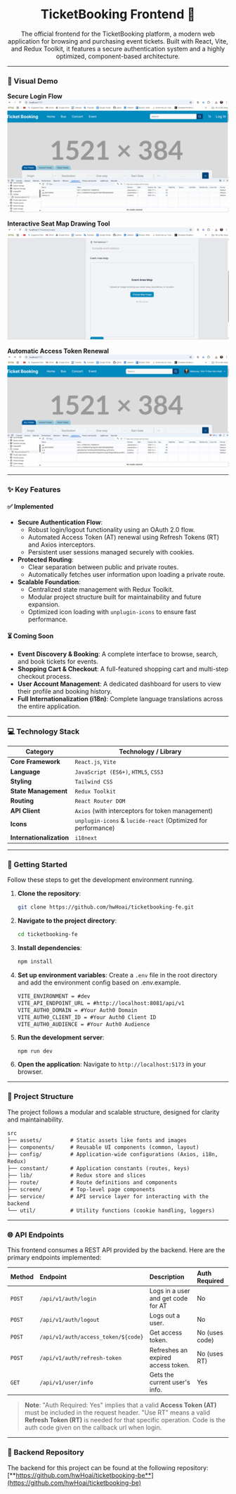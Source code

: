 <div align="center">
  <h1 align="center">TicketBooking Frontend 🚀</h1>
  <p align="center">
    The official frontend for the TicketBooking platform, a modern web application for browsing and purchasing event tickets. Built with React, Vite, and Redux Toolkit, it features a secure authentication system and a highly optimized, component-based architecture.
  </p>
</div>

---

### 📸 Visual Demo

**Secure Login Flow**
![Login Demo](./docs/demo/login.gif)

**Interactive Seat Map Drawing Tool**
![Draw event's map Demo](./docs/demo/drawtool.gif)

**Automatic Access Token Renewal**
![Auto renew Access Token Demo](./docs/demo/auto_renew_access_token.gif)

---

### ✨ Key Features

#### ✅ Implemented

- **Secure Authentication Flow**:
  - Robust login/logout functionality using an OAuth 2.0 flow.
  - Automated Access Token (AT) renewal using Refresh Tokens (RT) and Axios interceptors.
  - Persistent user sessions managed securely with cookies.
- **Protected Routing**:
  - Clear separation between public and private routes.
  - Automatically fetches user information upon loading a private route.
- **Scalable Foundation**:
  - Centralized state management with Redux Toolkit.
  - Modular project structure built for maintainability and future expansion.
  - Optimized icon loading with `unplugin-icons` to ensure fast performance.

#### ⏳ Coming Soon

- **Event Discovery & Booking**: A complete interface to browse, search, and book tickets for events.
- **Shopping Cart & Checkout**: A full-featured shopping cart and multi-step checkout process.
- **User Account Management**: A dedicated dashboard for users to view their profile and booking history.
- **Full Internationalization (i18n)**: Complete language translations across the entire application.

---

### 💻 Technology Stack

| Category                 | Technology / Library                                          |
| ------------------------ | ------------------------------------------------------------- |
| **Core Framework**       | `React.js`, `Vite`                                            |
| **Language**             | `JavaScript (ES6+)`, `HTML5`, `CSS3`                          |
| **Styling**              | `Tailwind CSS`                                                |
| **State Management**     | `Redux Toolkit`                                               |
| **Routing**              | `React Router DOM`                                            |
| **API Client**           | `Axios` (with interceptors for token management)              |
| **Icons**                | `unplugin-icons` & `lucide-react` (Optimized for performance) |
| **Internationalization** | `i18next`                                                     |

---

### 🚀 Getting Started

Follow these steps to get the development environment running.

1.  **Clone the repository**:
    ```bash
    git clone https://github.com/hwHoai/ticketbooking-fe.git
    ```
2.  **Navigate to the project directory**:
    ```bash
    cd ticketbooking-fe
    ```
3.  **Install dependencies**:
    ```bash
    npm install
    ```
4.  **Set up environment variables**:
    Create a `.env` file in the root directory and add the environment config based on .env.example.
    ```env
    VITE_ENVIRONMENT = #dev
    VITE_API_ENDPOINT_URL = #http://localhost:8081/api/v1
    VITE_AUTH0_DOMAIN = #Your Auth0 Domain
    VITE_AUTH0_CLIENT_ID = #Your Auth0 Client ID
    VITE_AUTH0_AUDIENCE = #Your Auth0 Audience
    ```
5.  **Run the development server**:
    ```bash
    npm run dev
    ```
6.  **Open the application**:
    Navigate to `http://localhost:5173` in your browser.

---

### 📂 Project Structure

The project follows a modular and scalable structure, designed for clarity and maintainability.

```
src
├── assets/         # Static assets like fonts and images
├── components/     # Reusable UI components (common, layout)
├── config/         # Application-wide configurations (Axios, i18n, Redux)
├── constant/       # Application constants (routes, keys)
├── lib/            # Redux store and slices
├── route/          # Route definitions and components
├── screen/         # Top-level page components
├── service/        # API service layer for interacting with the backend
└── util/           # Utility functions (cookie handling, loggers)
```

---

### 🌐 API Endpoints

This frontend consumes a REST API provided by the backend. Here are the primary endpoints implemented:

| Method | Endpoint                            | Description                        | Auth Required  |
| :----- | :---------------------------------- | :--------------------------------- | :------------- |
| `POST` | `/api/v1/auth/login`                | Logs in a user and get code for AT | No             |
| `POST` | `/api/v1/auth/logout`               | Logs out a user.                   | No             |
| `POST` | `/api/v1/auth/access_token/${code}` | Get access token.                  | No (uses code) |
| `POST` | `/api/v1/auth/refresh-token`        | Refreshes an expired access token. | No (uses RT)   |
| `GET`  | `/api/v1/user/info`                 | Gets the current user's info.      | Yes            |

> **Note**: "Auth Required: Yes" implies that a valid **Access Token (AT)** must be included in the request header. "Use RT" means a valid **Refresh Token (RT)** is needed for that specific operation. Code is the auth code given on the callback url when login.

---

### 🔗 Backend Repository

The backend for this project can be found at the following repository:
[**https://github.com/hwHoai/ticketbooking-be**](https://github.com/hwHoai/ticketbooking-be)
